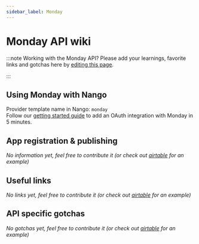 ```yaml
---
sidebar_label: Monday
---
```

# Monday API wiki

:::note Working with the Monday API?
Please add your learnings, favorite links and gotchas here by [editing this page](https://github.com/nangohq/nango/tree/main/docs/docs/providers/monday.md).  

:::

## Using Monday with Nango
Provider template name in Nango: `monday`  
Follow our [getting started guide](../reference/guide.md) to add an OAuth integration with Monday in 5 minutes.

## App registration & publishing
*No information yet, feel free to contribute it (or check out [airtable](airtable.md) for an example)*


## Useful links
*No links yet, feel free to contribute it (or check out [airtable](airtable.md) for an example)*

## API specific gotchas
*No gotchas yet, feel free to contribute it (or check out [airtable](airtable.md) for an example)*

